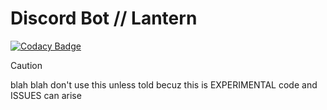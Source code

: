 # Discord Bot // Lantern

[![Codacy Badge](https://api.codacy.com/project/badge/Grade/a18bff90fb29461780e9a7ce1a0e7170)](https://app.codacy.com/gh/ThatBooze/Lantern?utm_source=github.com&utm_medium=referral&utm_content=ThatBooze/Lantern&utm_campaign=Badge_Grade)

> [!CAUTION]
> blah blah don't use this unless told becuz this is EXPERIMENTAL code and ISSUES can arise